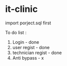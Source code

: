 # it-clinic

import porject.sql first

To do list :
1. Login - done
2. user regist - done
3. technician regist - done
4. Anti bypass - x
